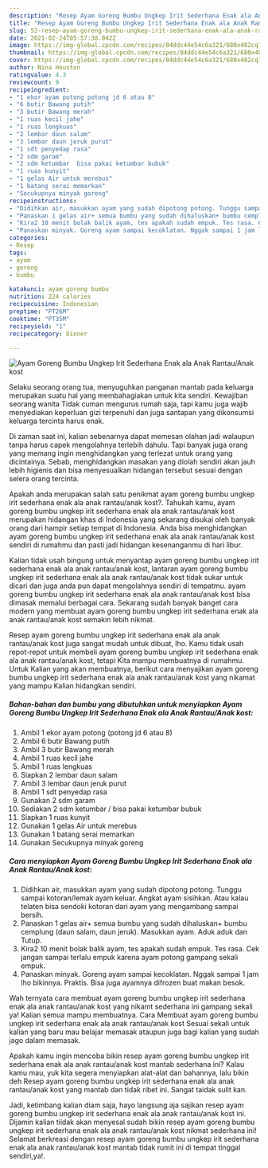 ```yaml
---
description: "Resep Ayam Goreng Bumbu Ungkep Irit Sederhana Enak ala Anak Rantau/Anak kost yang enak dan Mudah Dibuat"
title: "Resep Ayam Goreng Bumbu Ungkep Irit Sederhana Enak ala Anak Rantau/Anak kost yang enak dan Mudah Dibuat"
slug: 52-resep-ayam-goreng-bumbu-ungkep-irit-sederhana-enak-ala-anak-rantau-anak-kost-yang-enak-dan-mudah-dibuat
date: 2021-02-24T05:57:38.042Z
image: https://img-global.cpcdn.com/recipes/84ddc44e54c6a321/680x482cq70/ayam-goreng-bumbu-ungkep-irit-sederhana-enak-ala-anak-rantauanak-kost-foto-resep-utama.jpg
thumbnail: https://img-global.cpcdn.com/recipes/84ddc44e54c6a321/680x482cq70/ayam-goreng-bumbu-ungkep-irit-sederhana-enak-ala-anak-rantauanak-kost-foto-resep-utama.jpg
cover: https://img-global.cpcdn.com/recipes/84ddc44e54c6a321/680x482cq70/ayam-goreng-bumbu-ungkep-irit-sederhana-enak-ala-anak-rantauanak-kost-foto-resep-utama.jpg
author: Nina Houston
ratingvalue: 4.3
reviewcount: 9
recipeingredient:
- "1 ekor ayam potong potong jd 6 atau 8"
- "6 butir Bawang putih"
- "3 butir Bawang merah"
- "1 ruas kecil jahe"
- "1 ruas lengkuas"
- "2 lembar daun salam"
- "3 lembar daun jeruk purut"
- "1 sdt penyedap rasa"
- "2 sdm garam"
- "2 sdm ketumbar  bisa pakai ketumbar bubuk"
- "1 ruas kunyit"
- "1 gelas Air untuk merebus"
- "1 batang serai memarkan"
- "Secukupnya minyak goreng"
recipeinstructions:
- "Didihkan air, masukkan ayam yang sudah dipotong potong. Tunggu sampai kotoran/lemak ayam keluar. Angkat ayam sisihkan. Atau kalau telaten bisa sendoki kotoran dari ayam yang mengambang sampai bersih."
- "Panaskan 1 gelas air+ semua bumbu yang sudah dihaluskan+ bumbu cemplung (daun salam, daun jeruk). Masukkan ayam. Aduk aduk dan Tutup."
- "Kira2 10 menit bolak balik ayam, tes apakah sudah empuk. Tes rasa. Cek jangan sampai terlalu empuk karena ayam potong gampang sekali empuk."
- "Panaskan minyak. Goreng ayam sampai kecoklatan. Nggak sampai 1 jam lho bikinnya. Praktis. Bisa juga ayamnya difrozen buat makan besok."
categories:
- Resep
tags:
- ayam
- goreng
- bumbu

katakunci: ayam goreng bumbu 
nutrition: 224 calories
recipecuisine: Indonesian
preptime: "PT26M"
cooktime: "PT35M"
recipeyield: "1"
recipecategory: Dinner

---
```



![Ayam Goreng Bumbu Ungkep Irit Sederhana Enak ala Anak Rantau/Anak kost](https://img-global.cpcdn.com/recipes/84ddc44e54c6a321/680x482cq70/ayam-goreng-bumbu-ungkep-irit-sederhana-enak-ala-anak-rantauanak-kost-foto-resep-utama.jpg)

Selaku seorang orang tua, menyuguhkan panganan mantab pada keluarga merupakan suatu hal yang membahagiakan untuk kita sendiri. Kewajiban seorang  wanita Tidak cuman mengurus rumah saja, tapi kamu juga wajib menyediakan keperluan gizi terpenuhi dan juga santapan yang dikonsumsi keluarga tercinta harus enak.

Di zaman  saat ini, kalian sebenarnya dapat memesan olahan jadi walaupun tanpa harus capek mengolahnya terlebih dahulu. Tapi banyak juga orang yang memang ingin menghidangkan yang terlezat untuk orang yang dicintainya. Sebab, menghidangkan masakan yang diolah sendiri akan jauh lebih higienis dan bisa menyesuaikan hidangan tersebut sesuai dengan selera orang tercinta. 



Apakah anda merupakan salah satu penikmat ayam goreng bumbu ungkep irit sederhana enak ala anak rantau/anak kost?. Tahukah kamu, ayam goreng bumbu ungkep irit sederhana enak ala anak rantau/anak kost merupakan hidangan khas di Indonesia yang sekarang disukai oleh banyak orang dari hampir setiap tempat di Indonesia. Anda bisa menghidangkan ayam goreng bumbu ungkep irit sederhana enak ala anak rantau/anak kost sendiri di rumahmu dan pasti jadi hidangan kesenanganmu di hari libur.

Kalian tidak usah bingung untuk menyantap ayam goreng bumbu ungkep irit sederhana enak ala anak rantau/anak kost, lantaran ayam goreng bumbu ungkep irit sederhana enak ala anak rantau/anak kost tidak sukar untuk dicari dan juga anda pun dapat mengolahnya sendiri di tempatmu. ayam goreng bumbu ungkep irit sederhana enak ala anak rantau/anak kost bisa dimasak memalui berbagai cara. Sekarang sudah banyak banget cara modern yang membuat ayam goreng bumbu ungkep irit sederhana enak ala anak rantau/anak kost semakin lebih nikmat.

Resep ayam goreng bumbu ungkep irit sederhana enak ala anak rantau/anak kost juga sangat mudah untuk dibuat, lho. Kamu tidak usah repot-repot untuk membeli ayam goreng bumbu ungkep irit sederhana enak ala anak rantau/anak kost, tetapi Kita mampu membuatnya di rumahmu. Untuk Kalian yang akan membuatnya, berikut cara menyajikan ayam goreng bumbu ungkep irit sederhana enak ala anak rantau/anak kost yang nikamat yang mampu Kalian hidangkan sendiri.

<!--inarticleads1-->

##### Bahan-bahan dan bumbu yang dibutuhkan untuk menyiapkan Ayam Goreng Bumbu Ungkep Irit Sederhana Enak ala Anak Rantau/Anak kost:

1. Ambil 1 ekor ayam potong (potong jd 6 atau 8)
1. Ambil 6 butir Bawang putih
1. Ambil 3 butir Bawang merah
1. Ambil 1 ruas kecil jahe
1. Ambil 1 ruas lengkuas
1. Siapkan 2 lembar daun salam
1. Ambil 3 lembar daun jeruk purut
1. Ambil 1 sdt penyedap rasa
1. Gunakan 2 sdm garam
1. Sediakan 2 sdm ketumbar / bisa pakai ketumbar bubuk
1. Siapkan 1 ruas kunyit
1. Gunakan 1 gelas Air untuk merebus
1. Gunakan 1 batang serai memarkan
1. Gunakan Secukupnya minyak goreng




<!--inarticleads2-->

##### Cara menyiapkan Ayam Goreng Bumbu Ungkep Irit Sederhana Enak ala Anak Rantau/Anak kost:

1. Didihkan air, masukkan ayam yang sudah dipotong potong. Tunggu sampai kotoran/lemak ayam keluar. Angkat ayam sisihkan. Atau kalau telaten bisa sendoki kotoran dari ayam yang mengambang sampai bersih.
1. Panaskan 1 gelas air+ semua bumbu yang sudah dihaluskan+ bumbu cemplung (daun salam, daun jeruk). Masukkan ayam. Aduk aduk dan Tutup.
1. Kira2 10 menit bolak balik ayam, tes apakah sudah empuk. Tes rasa. Cek jangan sampai terlalu empuk karena ayam potong gampang sekali empuk.
1. Panaskan minyak. Goreng ayam sampai kecoklatan. Nggak sampai 1 jam lho bikinnya. Praktis. Bisa juga ayamnya difrozen buat makan besok.




Wah ternyata cara membuat ayam goreng bumbu ungkep irit sederhana enak ala anak rantau/anak kost yang nikamt sederhana ini gampang sekali ya! Kalian semua mampu membuatnya. Cara Membuat ayam goreng bumbu ungkep irit sederhana enak ala anak rantau/anak kost Sesuai sekali untuk kalian yang baru mau belajar memasak ataupun juga bagi kalian yang sudah jago dalam memasak.

Apakah kamu ingin mencoba bikin resep ayam goreng bumbu ungkep irit sederhana enak ala anak rantau/anak kost mantab sederhana ini? Kalau kamu mau, yuk kita segera menyiapkan alat-alat dan bahannya, lalu bikin deh Resep ayam goreng bumbu ungkep irit sederhana enak ala anak rantau/anak kost yang mantab dan tidak ribet ini. Sangat taidak sulit kan. 

Jadi, ketimbang kalian diam saja, hayo langsung aja sajikan resep ayam goreng bumbu ungkep irit sederhana enak ala anak rantau/anak kost ini. Dijamin kalian tiidak akan menyesal sudah bikin resep ayam goreng bumbu ungkep irit sederhana enak ala anak rantau/anak kost nikmat sederhana ini! Selamat berkreasi dengan resep ayam goreng bumbu ungkep irit sederhana enak ala anak rantau/anak kost mantab tidak rumit ini di tempat tinggal sendiri,ya!.

